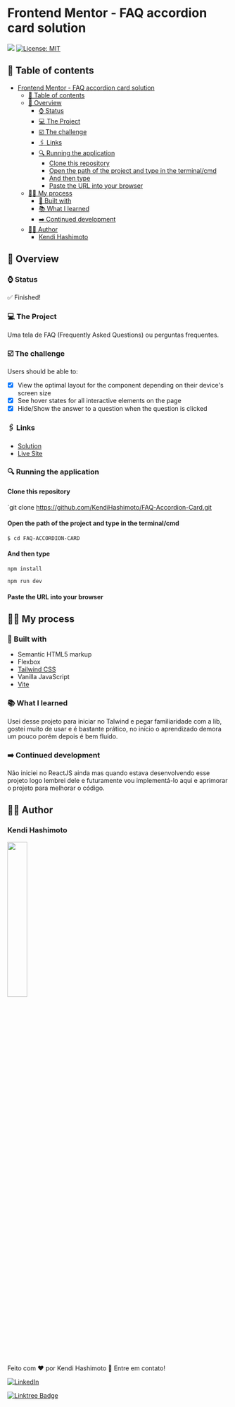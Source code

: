 # Frontend Mentor - FAQ accordion card solution

![](https://github.com/KendiHashimoto/FAQ-Accordion-Card/blob/main/fAQ.gif)
[![License: MIT](https://img.shields.io/badge/License-MIT-yellow.svg)](https://opensource.org/licenses/MIT)
## 📝 Table of contents

- [Frontend Mentor - FAQ accordion card solution](#frontend-mentor---faq-accordion-card-solution)
  - [📝 Table of contents](#-table-of-contents)
  - [👀 Overview](#-overview)
    - [⌚️ Status](#️-status)
    - [💻 The Project](#-the-project)
    - [☑️ The challenge](#️-the-challenge)
    - [🖇 Links](#-links)
    - [🔍 Running the application](#-running-the-application)
      - [Clone this repository](#clone-this-repository)
      - [Open the path of the project and type in the terminal/cmd](#open-the-path-of-the-project-and-type-in-the-terminalcmd)
      - [And then type](#and-then-type)
      - [Paste the URL into your browser](#paste-the-url-into-your-browser)
  - [👷‍♂️ My process](#️-my-process)
    - [🚀 Built with](#-built-with)
    - [📚 What I learned](#-what-i-learned)
    - [➡️ Continued development](#️-continued-development)
  - [👨‍💻 Author](#-author)
    - [Kendi Hashimoto](#kendi-hashimoto)

## 👀 Overview

### ⌚️ Status

✅ Finished!

### 💻 The Project

Uma tela de FAQ (Frequently Asked Questions) ou perguntas frequentes.

### ☑️ The challenge

Users should be able to:

- [x] View the optimal layout for the component depending on their device's screen size
- [x] See hover states for all interactive elements on the page
- [x] Hide/Show the answer to a question when the question is clicked

### 🖇 Links

- [Solution](https://www.frontendmentor.io/solutions/faq-accordion-with-tailwind-FCRc1Bs7de)
- [Live Site](https://faq-accordion-card-g0sd0lbyw-hashimoto1312.vercel.app)

### 🔍 Running the application

#### Clone this repository
`git clone https://github.com/KendiHashimoto/FAQ-Accordion-Card.git

#### Open the path of the project and type in the terminal/cmd 
`$ cd FAQ-ACCORDION-CARD`

#### And then type
`npm install`

`npm run dev`

#### Paste the URL into your browser

## 👷‍♂️ My process

### 🚀 Built with

- Semantic HTML5 markup
- Flexbox
- [Tailwind CSS](https://tailwindcss.com/)
- Vanilla JavaScript
- [Vite](https://vitejs.dev/)

### 📚 What I learned

Usei desse projeto para iniciar no Talwind e pegar familiaridade com a lib, gostei muito de usar e é bastante prático, no início o aprendizado demora um pouco porém depois é bem fluído.

### ➡️ Continued development

Não iniciei no ReactJS ainda mas quando estava desenvolvendo esse projeto logo lembrei dele e futuramente vou implementá-lo aqui e aprimorar o projeto para melhorar o código.

## 👨‍💻 Author

### Kendi Hashimoto

<img width="30%" src="https://github.com/KendiHashimoto.png">

Feito com ❤️ por Kendi Hashimoto 👋 Entre em contato!

[![LinkedIn](https://img.shields.io/badge/KendiHashimoto-%230077B5.svg?style=for-the-badge&logo=linkedin&logoColor=white)](https://www.linkedin.com/in/kendi-hashimoto-202359220/)

[![Linktree Badge](https://img.shields.io/badge/-KendiHashimoto-1de9b6?style=for-the-badge&logo=linktree&logoColor=white)](https://linktr.ee/Hashimoto01)
